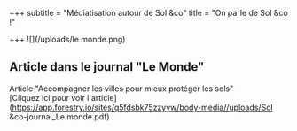 +++
subtitle = "Médiatisation autour de Sol &co"
title = "On parle de Sol &co !"

+++
![](/uploads/le monde.png)

## Article dans le journal "Le Monde"

Article "Accompagner les villes pour mieux protéger les sols"  
[Cliquez ici pour voir l'article](https://app.forestry.io/sites/q5fdsbk75zzyyw/body-media//uploads/Sol &co-journal_Le monde.pdf)
